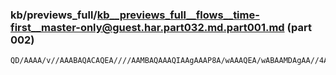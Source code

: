 ### kb/previews_full/kb__previews_full__flows__time-first__master-only@guest.har.part032.md.part001.md (part 002)

```md
QD/AAAA/v//AAABAQACAQEA////AAMBAQAAAQIAAgAAAP8A/wAAAQEA/wABAAMDAgAA//4AAgABAPz//gAAAAAA////
```

```
